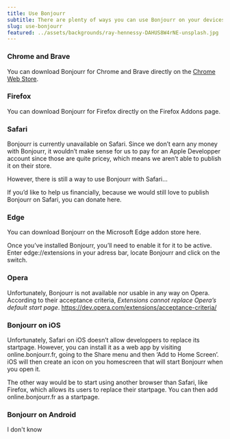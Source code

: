 ```yaml
---
title: Use Bonjourr 
subtitle: There are plenty of ways you can use Bonjourr on your devices. Let’s talk about all of them.
slug: use-bonjourr
featured: ../assets/backgrounds/ray-hennessy-DAHUS8W4rNE-unsplash.jpg
---
```


### Chrome and Brave

You can download Bonjourr for Chrome and Brave directly on the [Chrome Web Store](#).

### Firefox

You can download Bonjourr for Firefox directly on the Firefox Addons page.

### Safari

Bonjourr is currently unavailable on Safari. Since we don’t earn any money with Bonjourr, it wouldn’t make sense for us to pay for an Apple Developper account since those are quite pricey, which means we aren’t able to publish it on their store.

However, there is still a way to use Bonjourr with Safari…

If you’d like to help us financially, because we would still love to publish Bonjourr on Safari, you can donate here.

### Edge

You can download Bonjourr on the Microsoft Edge addon store here.

Once you’ve installed Bonjourr, you’ll need to enable it for it to be active. Enter edge://extensions in your adress bar, locate Bonjourr and click on the switch.

### Opera

Unfortunately, Bonjourr is not available nor usable in any way on Opera. According to their acceptance criteria, *Extensions cannot replace Opera’s default start page*.
https://dev.opera.com/extensions/acceptance-criteria/


### Bonjourr on iOS

Unfortunately, Safari on iOS doesn’t allow developpers to replace its startpage. However, you can install it as a web app by visiting online.bonjourr.fr, going to the Share menu and then ‘Add to Home Screen’. iOS will then create an icon on you homescreen that will start Bonjourr when you open it.

The other way would be to start using another browser than Safari, like Firefox, which allows its users to replace their startpage. You can then add online.bonjourr.fr as a startpage.

### Bonjourr on Android

I don't know